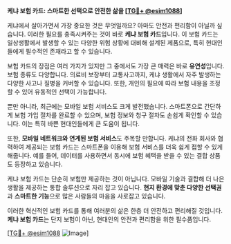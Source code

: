 **케냐 보험 카드: 스마트한 선택으로 안전한 삶을 [[TG💪+ @esim1088](https://t.me/s/esim1088)]**

케냐에서 살아가면서 가장 중요한 것은 무엇일까요? 아마도 안전과 편리함이 아닐까 싶습니다. 이러한 필요를 충족시켜주는 것이 바로 **케냐 보험 카드**입니다. 이 보험 카드는 일상생활에서 발생할 수 있는 다양한 위험 상황에 대비해 설계된 제품으로, 특히 현대인들에게 필수적인 존재라고 할 수 있습니다.

보험 카드의 장점은 여러 가지가 있지만 그 중에서도 가장 큰 매력은 바로 **유연성**입니다. 보험 종류도 다양합니다. 의료비 보장부터 교통사고까지, 케냐 생활에서 자주 발생하는 다양한 사고나 질병을 커버할 수 있습니다. 또한, 개인의 필요에 따라 보험 내용을 조정할 수 있어 유동적인 선택이 가능합니다.

뿐만 아니라, 최근에는 모바일 보험 서비스도 크게 발전했습니다. 스마트폰으로 간단하게 보험 가입 절차를 완료할 수 있으며, 보험 정보와 청구 절차도 손쉽게 확인할 수 있습니다. 이는 특히 바쁜 현대인들에게 큰 도움이 됩니다.

또한, **모바일 네트워크와 연계된 보험 서비스**도 주목할 만합니다. 케냐의 전화 회사와 협력하여 제공되는 보험 카드는 스마트폰을 이용해 보험 서비스를 더욱 쉽게 접할 수 있게 해줍니다. 예를 들어, 데이터를 사용하면서 동시에 보험 혜택을 받을 수 있는 결합 상품도 등장하고 있습니다.

케냐 보험 카드는 단순히 보험만 제공하는 것이 아닙니다. 모바일 기술과 결합해 더 나은 생활을 제공하는 통합 솔루션으로 자리 잡고 있습니다. **현지 환경에 맞춘 다양한 선택권**과 **스마트한 기능**으로 많은 사람들의 마음을 사로잡고 있습니다.

이러한 혁신적인 보험 카드를 통해 여러분의 삶은 한층 더 안전하고 편리해질 것입니다. **케냐 보험 카드**는 단지 보험이 아닌, 현대인의 안전과 편리함을 위한 필수품입니다.

[[TG💪+ @esim1088](https://t.me/s/esim1088) ![Image](https://i.postimg.cc/Y0z9fWf4/image.png)]